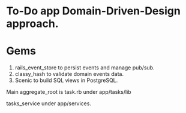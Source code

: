 # To-Do app Domain-Driven-Design approach.

# Gems

1. rails_event_store to persist events and manage pub/sub.
2. classy_hash to validate domain events data.
3. Scenic to build SQL views in PostgreSQL.

Main aggregate_root is task.rb under app/tasks/lib

tasks_service under app/services.